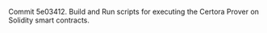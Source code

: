 Commit 5e03412.                    Build and Run scripts for executing the Certora Prover on Solidity smart contracts.